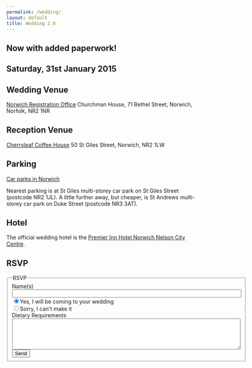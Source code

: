 ```yaml
---
permalink: /wedding/
layout: default
title: Wedding 2.0
---
```


## Now with added paperwork!

## Saturday, 31st January 2015

## Wedding Venue

[Norwich Registration Office](http://www.norfolk.gov.uk/Community_and_living/Registration_services/Registration_offices/NCC155937) Churchman House, 71 Bethel Street, Norwich, Norfolk, NR2&nbsp;1NR

## Reception Venue

[Cherryleaf Coffee House](http://www.coffeehousenorwich.co.uk) 50 St Giles Street, Norwich, NR2&nbsp;1LW

## Parking

[Car parks in Norwich](http://www.norwich.gov.uk/TransportAndStreets/Parking/CarParks/Pages/MultistoreyCarParks.aspx)

Nearest parking is at St Giles multi-storey car park on St Giles Street (postcode NR2&nbsp;1JL).  A little further away, but cheaper, is St Andrews multi-storey car park on Duke Street (postcode NR3&nbsp;3AT).

## Hotel

The official wedding hotel is the [Premier Inn Hotel Norwich Nelson City Centre](http://www.premierinn.com/en/checkHotel/NORNEL/norwich-nelson-city-centre).

## RSVP

<form action="http://forms.brace.io/adieslabyrinth@gmail.com" method="post">
    <fieldset>
        <legend>RSVP</legend>
        <label for="nameinput">Name(s)</label>
        <input type="text" name="name" id="nameinput" size="72"/>
        <br/>
        <input type="radio" name="response" value="yes" checked="checked">Yes, I will be coming to your wedding</input>
        <br/>
        <input type="radio" name="response" value="no">Sorry, I can't make it</input>
        <br/>
        <label for="dietaryrequirementsinput">Dietary Requirements</label>
        <br/>
        <textarea name="dietaryrequirements" id="dietaryrequirementsinput" cols="72" rows="5"></textarea>
        <br/>
        <input type="hidden" name="_subject" value="Wedding RSVP"/>
        <input type="hidden" name="_cc" value="wedding@markwithall.com"/>
        <input type="submit" value="Send"/>
    </fieldset>
</form>


